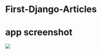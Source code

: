 # First-Django-Articles
# app screenshot
<img src="https://github.com/scrupycoco/First-Django-Articles/blob/master/news/static/Screenshot.png">

